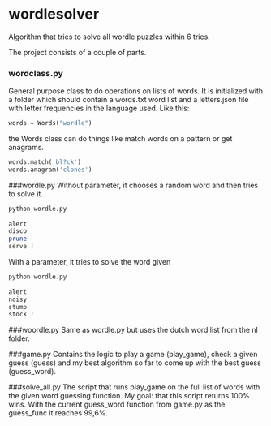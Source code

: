 # wordlesolver
Algorithm that tries to solve all wordle puzzles within 6 tries.

The project consists of a couple of parts.

### wordclass.py
General purpose class to do operations on lists of words.
It is initialized with a folder which should contain a words.txt word list and a letters.json file with letter frequencies in the language used. Like this:
```python
words = Words("wordle")
```
the Words class can do things like match words on a pattern or get anagrams.
```python
words.match('bl?ck')
words.anagram('clones')
```

###wordle.py
Without parameter, it chooses a random word and then tries to solve it.
```bash
python wordle.py
 
alert
disco
prune
serve !
```

With a parameter, it tries to solve the word given
```bash
python wordle.py
 
alert
noisy
stump
stock !
```

###woordle.py
Same as wordle.py but uses the dutch word list from the nl folder.

###game.py
Contains the logic to play a game (play_game), check a given guess (guess) and my best algorithm so far to come up with 
the best guess (guess_word).

###solve_all.py
The script that runs play_game on the full list of words with the given word guessing function.
My goal: that this script returns 100% wins. With the current guess_word function from game.py as the guess_func it 
reaches 99,6%.